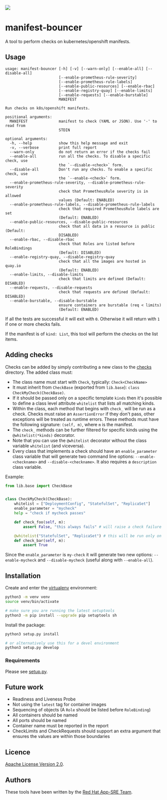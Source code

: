 ![](https://img.shields.io/github/license/app-sre/qontract-reconcile.svg?style=flat)

# manifest-bouncer

A tool to perform checks on kubernetes/openshift manifests.

## Usage

```
usage: manifest-bouncer [-h] [-v] [--warn-only] [--enable-all] [--disable-all]
                        [--enable-prometheus-rule-severity]
                        [--enable-prometheus-rule-labels]
                        [--enable-public-resources] [--enable-rbac]
                        [--enable-registry-quay] [--enable-limits]
                        [--enable-requests] [--enable-burstable]
                        MANIFEST

Run checks on k8s/openshift manifests.

positional arguments:
  MANIFEST              manifest to check (YAML or JSON). Use '-' to read from
                        STDIN

optional arguments:
  -h, --help            show this help message and exit
  -v, --verbose         print full report
  --warn-only           do not return an error if the checks fail
  --enable-all          run all the checks. To disable a specific check, use
                        the `--disable-<check>` form.
  --disable-all         Don't run any checks. To enable a specific check, use
                        the `--enable-<check>` form.
  --enable-prometheus-rule-severity, --disable-prometheus-rule-severity
                        check that PrometheusRule severity is in allowed
                        values (Default: ENABLED)
  --enable-prometheus-rule-labels, --disable-prometheus-rule-labels
                        check that required PrometheusRule labels are set
                        (Default: ENABLED)
  --enable-public-resources, --disable-public-resources
                        check that all data in a resource is public (Default:
                        DISABLED)
  --enable-rbac, --disable-rbac
                        check that Roles are listed before RoleBindings
                        (Default: DISABLED)
  --enable-registry-quay, --disable-registry-quay
                        check that all the images are hosted in quay.io
                        (Default: ENABLED)
  --enable-limits, --disable-limits
                        check that limits are defined (Default: DISABLED)
  --enable-requests, --disable-requests
                        check that requests are defined (Default: DISABLED)
  --enable-burstable, --disable-burstable
                        ensure containers are burstable (req < limits)
                        (Default: ENABLED)
```

If all the tests are successful it will exit with `0`. Otherwise it will return with `1` if one or more checks fails.

If the manifest is of `kind: List`, this tool will perform the checks on the list items.

## Adding checks

Checks can be added by simply contributing a new class to the [checks](/checks) directory. The added class must:

- The class name must start with `Check`, typically: `Check<CheckName>`
- It must inherit from `CheckBase` (exported from `lib.base`): `class CheckMyCheck(CheckBase)`.
- If it should be passed only on a specific template `kinds` then it's possible to define a class level attribute `whitelist` that lists all matching kinds.
- Within the class, each method that begins with `check_` will be run as a check. Checks must raise an `AssertionError` if they don't pass, other exceptions will be treated as runtime errors. These methods must have the following signature: `(self, m)`, where `m` is the manifest.
- The `check_` methods can be further filtered for specific kinds using the `@whitelist(*kinds)` decorator.
- Note that you can use the `@whitelist` decorator without the class variable `whitelist` (and viceversa).
- Every class that implements a check should have an `enable_parameter` class variable that will generate two command line options: `--enable-<checkname>` and `--disable-<checkname>`. It also requires a `description` class variable.

Example:

```python
from lib.base import CheckBase


class CheckMyCheck(CheckBase):
    whitelist = ["DeploymentConfig", "StatefulSet", "ReplicaSet"]
    enable_parameter = "mycheck"
    help = "check if mycheck passes"

    def check_foo(self, m):
        assert False, "this always fails" # will raise a check failure

    @whitelist("StatefulSet", "ReplicaSet") # this will be run only on the listed kinds
    def check_bar(self, m):
        assert True
```

Since the `enable_parameter` is `my-check` it will generate two new options: `--enable-mycheck` and `--disable-mycheck` (useful along with `--enable-all`).

## Installation

Create and enter the [virtualenv](https://virtualenv.pypa.io/en/latest/) environment:

```sh
python3 -m venv venv
source venv/bin/activate

# make sure you are running the latest setuptools
python3 -m pip install --upgrade pip setuptools sh
```

Install the package:

```sh
python3 setup.py install

# or alternatively use this for a devel environment
python3 setup.py develop
```

### Requirements

Please see [setup.py](setup.py).

## Future work

- Readiness and Liveness Probe
- Not using the `latest` tag for container images
- Sequencing of objects (A `Role` should be listed before `RoleBinding`)
- All containers should be named
- All ports should be named
- Container name must be reported in the report
- CheckLimits and CheckRequests should support an extra argument that ensures the values are within those boundaries

## Licence

[Apache License Version 2.0](LICENSE).

## Authors

These tools have been written by the [Red Hat App-SRE Team](sd-app-sre@redhat.com).
